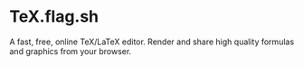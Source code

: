 # TeX.flag.sh

A fast, free, online TeX/LaTeX editor. Render and share high quality formulas and graphics from your browser.
